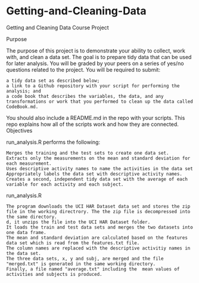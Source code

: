 # Getting-and-Cleaning-Data
Getting and Cleaning Data Course Project

Purpose

The purpose of this project is to demonstrate your ability to collect, work with, and clean a data set. The goal is to prepare tidy data that can be used for later analysis. You will be graded by your peers on a series of yes/no questions related to the project. You will be required to submit:

    a tidy data set as described below;
    a link to a Github repository with your script for performing the analysis; and
    a code book that describes the variables, the data, and any transformations or work that you performed to clean up the data called CodeBook.md.

You should also include a README.md in the repo with your scripts. This repo explains how all of the scripts work and how they are connected.
Objectives

run_analysis.R performs the following:

    Merges the training and the test sets to create one data set.
    Extracts only the measurements on the mean and standard deviation for each measurement.
    Uses descriptive activity names to name the activities in the data set
    Appropriately labels the data set with descriptive activity names.
    Creates a second, independent tidy data set with the average of each variable for each activity and each subject.

run_analysis.R

    The program downloads the UCI HAR Dataset data set and stores the zip file in the working directrory. The the zip file is decompressed into the same directory. 
    d, it unzips the file into the UCI HAR Dataset folder.
    It loads the train and test data sets and merges the two datasets into one data frame.
    The mean and standard deviation are calculated based on the features data set which is read from the features.txt file.
    The column names are replaced with the descriptive activitiy names in the data set. 
    The three data sets, x, y and subj, are merged and the file "merged.txt" is generated in the same working directory. 
    Finally, a file named "average.txt" including the  mean values of activities and subjects is produced. 

